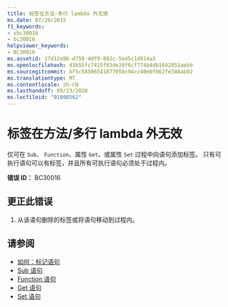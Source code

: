 ```yaml
---
title: 标签在方法-多行 lambda 外无效
ms.date: 07/20/2015
f1_keywords:
- vbc30016
- bc30016
helpviewer_keywords:
- BC30016
ms.assetid: 17d12a96-d759-4df9-882c-5e45c1d814a5
ms.openlocfilehash: 43b55fc7415f83de28f6cf774b4db1642851aebb
ms.sourcegitcommit: bf5c5850654187705bc94cc40ebfb62fe346ab02
ms.translationtype: MT
ms.contentlocale: zh-CN
ms.lasthandoff: 09/23/2020
ms.locfileid: "91098562"
---
```

# <a name="labels-are-not-valid-outside-methodsmultiline-lambdas"></a>标签在方法/多行 lambda 外无效

仅可在 `Sub`、 `Function`、属性 `Get`、或属性 `Set` 过程中向语句添加标签。 只有可执行语句可以有标签，并且所有可执行语句必须处于过程内。  
  
 **错误 ID：** BC30016  
  
## <a name="to-correct-this-error"></a>更正此错误  
  
1. 从该语句删除的标签或将语句移动到过程内。  
  
## <a name="see-also"></a>请参阅

- [如何：标记语句](../programming-guide/program-structure/how-to-label-statements.md)
- [Sub 语句](../language-reference/statements/sub-statement.md)
- [Function 语句](../language-reference/statements/function-statement.md)
- [Get 语句](../language-reference/statements/get-statement.md)
- [Set 语句](../language-reference/statements/set-statement.md)
